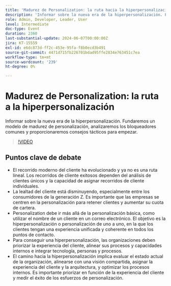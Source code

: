 ```yaml
---
title: 'Madurez de Personalization: la ruta hacia la hiperpersonalización'
description: 'Informar sobre la nueva era de la hiperpersonalización. Fundaremos un modelo de madurez de la personalización, analizaremos los bloqueadores comunes y proporcionaremos sugerencias tácticas para empezar.Puntos de debate clave: el Recorrido moderno del cliente​ la ruta hacia la hiperpersonalización​ Cómo comenzar en su organización'
role: Admin, Developer, Leader, User
level: Intermediate
doc-type: Event
duration: 2360
last-substantial-update: 2024-06-07T00:00:00Z
jira: KT-15559
exl-id: e6dc873d-ff2c-453e-95fa-f8b0ecd3b491
source-git-commit: 4471d715fb226701bdad95ffe2834e763451c7ea
workflow-type: tm+mt
source-wordcount: '239'
ht-degree: 0%

---
```


# Madurez de Personalization: la ruta a la hiperpersonalización

Informar sobre la nueva era de la hiperpersonalización. Fundaremos un modelo de madurez de personalización, analizaremos los bloqueadores comunes y proporcionaremos consejos tácticos para empezar.

>[!VIDEO](https://video.tv.adobe.com/v/3429288/?learn=on)

## Puntos clave de debate

* El recorrido moderno del cliente ha evolucionado y ya no es una ruta lineal. Los recorridos de cliente exitosos dependen del análisis de clientes únicos y la capacidad de asignar recorridos de cliente individuales.
* La lealtad del cliente está disminuyendo, especialmente entre los consumidores de la generación Z. Es importante que las empresas se centren en la personalización para retener clientes y aumentar su cuota de cartera.
* Personalization debe ir más allá de la personalización básica, como utilizar el nombre de un cliente en un correo electrónico. El objetivo es la hiperpersonalización o personalización de uno a uno, en la que los clientes tengan una experiencia unificada y coherente en todos los puntos de contacto.
* Para conseguir una hiperpersonalización, las organizaciones deben priorizar la experiencia del cliente, alinear sus procesos y capacidades internos e integrar tecnología, personas y procesos.
* El camino hacia la hiperpersonalización implica evaluar el estado actual de la organización, alinearse con una visión compartida, asignar la experiencia del cliente y la arquitectura, y optimizar los procesos internos.  Es importante priorizar en función de la experiencia del cliente y medir el éxito de los esfuerzos de personalización.